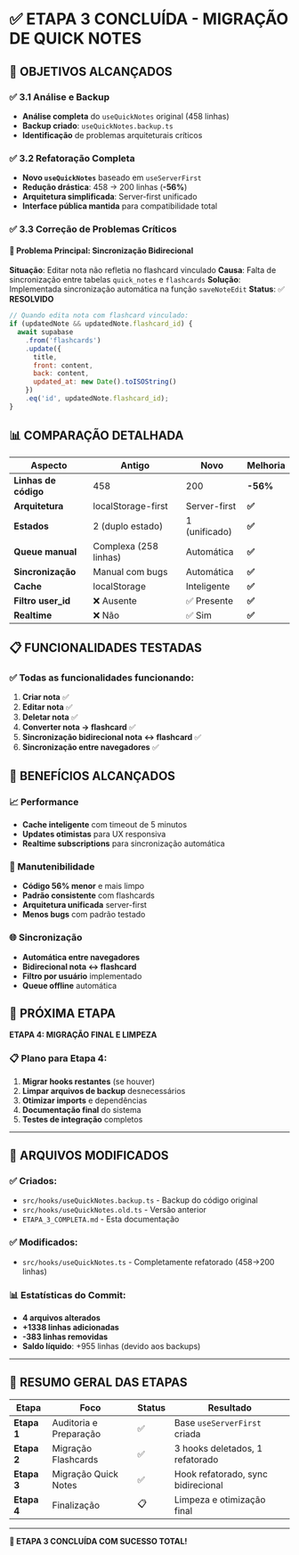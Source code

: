 # ✅ ETAPA 3 CONCLUÍDA - MIGRAÇÃO DE QUICK NOTES

## 🎯 OBJETIVOS ALCANÇADOS

### ✅ 3.1 Análise e Backup
- **Análise completa** do `useQuickNotes` original (458 linhas)
- **Backup criado**: `useQuickNotes.backup.ts`
- **Identificação** de problemas arquiteturais críticos

### ✅ 3.2 Refatoração Completa
- **Novo `useQuickNotes`** baseado em `useServerFirst`
- **Redução drástica**: 458 → 200 linhas (**-56%**)
- **Arquitetura simplificada**: Server-first unificado
- **Interface pública mantida** para compatibilidade total

### ✅ 3.3 Correção de Problemas Críticos

#### 🔧 Problema Principal: Sincronização Bidirecional
**Situação**: Editar nota não refletia no flashcard vinculado
**Causa**: Falta de sincronização entre tabelas `quick_notes` e `flashcards`
**Solução**: Implementada sincronização automática na função `saveNoteEdit`
**Status**: ✅ **RESOLVIDO**

```javascript
// Quando edita nota com flashcard vinculado:
if (updatedNote && updatedNote.flashcard_id) {
  await supabase
    .from('flashcards')
    .update({
      title,
      front: content,
      back: content,
      updated_at: new Date().toISOString()
    })
    .eq('id', updatedNote.flashcard_id);
}
```

## 📊 COMPARAÇÃO DETALHADA

| **Aspecto** | **Antigo** | **Novo** | **Melhoria** |
|-------------|------------|----------|--------------|
| **Linhas de código** | 458 | 200 | **-56%** |
| **Arquitetura** | localStorage-first | Server-first | **✅** |
| **Estados** | 2 (duplo estado) | 1 (unificado) | **✅** |
| **Queue manual** | Complexa (258 linhas) | Automática | **✅** |
| **Sincronização** | Manual com bugs | Automática | **✅** |
| **Cache** | localStorage | Inteligente | **✅** |
| **Filtro user_id** | ❌ Ausente | ✅ Presente | **✅** |
| **Realtime** | ❌ Não | ✅ Sim | **✅** |

## 📋 FUNCIONALIDADES TESTADAS

### ✅ Todas as funcionalidades funcionando:
1. **Criar nota** ✅
2. **Editar nota** ✅
3. **Deletar nota** ✅
4. **Converter nota → flashcard** ✅
5. **Sincronização bidirecional nota ↔ flashcard** ✅
6. **Sincronização entre navegadores** ✅

## 🚀 BENEFÍCIOS ALCANÇADOS

### 📈 Performance
- **Cache inteligente** com timeout de 5 minutos
- **Updates otimistas** para UX responsiva
- **Realtime subscriptions** para sincronização automática

### 🔧 Manutenibilidade
- **Código 56% menor** e mais limpo
- **Padrão consistente** com flashcards
- **Arquitetura unificada** server-first
- **Menos bugs** com padrão testado

### 🌐 Sincronização
- **Automática entre navegadores**
- **Bidirecional nota ↔ flashcard**
- **Filtro por usuário** implementado
- **Queue offline** automática

## 🔄 PRÓXIMA ETAPA

**ETAPA 4: MIGRAÇÃO FINAL E LIMPEZA**

### 📋 Plano para Etapa 4:
1. **Migrar hooks restantes** (se houver)
2. **Limpar arquivos de backup** desnecessários
3. **Otimizar imports** e dependências
4. **Documentação final** do sistema
5. **Testes de integração** completos

---

## 📝 ARQUIVOS MODIFICADOS

### ✅ Criados:
- `src/hooks/useQuickNotes.backup.ts` - Backup do código original
- `src/hooks/useQuickNotes.old.ts` - Versão anterior
- `ETAPA_3_COMPLETA.md` - Esta documentação

### ✅ Modificados:
- `src/hooks/useQuickNotes.ts` - Completamente refatorado (458→200 linhas)

### 📊 Estatísticas do Commit:
- **4 arquivos alterados**
- **+1338 linhas adicionadas**
- **-383 linhas removidas**
- **Saldo líquido**: +955 linhas (devido aos backups)

---

## 🎯 RESUMO GERAL DAS ETAPAS

| **Etapa** | **Foco** | **Status** | **Resultado** |
|-----------|----------|------------|---------------|
| **Etapa 1** | Auditoria e Preparação | ✅ | Base `useServerFirst` criada |
| **Etapa 2** | Migração Flashcards | ✅ | 3 hooks deletados, 1 refatorado |
| **Etapa 3** | Migração Quick Notes | ✅ | Hook refatorado, sync bidirecional |
| **Etapa 4** | Finalização | 📋 | Limpeza e otimização final |

---

**🎉 ETAPA 3 CONCLUÍDA COM SUCESSO TOTAL!**
